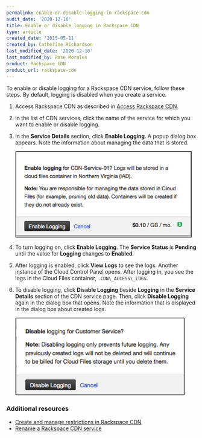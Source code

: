 ```yaml
---
permalink: enable-or-disable-logging-in-rackspace-cdn
audit_date: '2020-12-10'
title: Enable or disable logging in Rackspace CDN
type: article
created_date: '2015-05-11'
created_by: Catherine Richardson
last_modified_date: '2020-12-10'
last_modified_by: Rose Morales
product: Rackspace CDN
product_url: rackspace-cdn
---
```


To enable or disable logging for a Rackspace CDN service, follow these
steps. By default, logging is disabled when you create a service.

1. Access Rackspace CDN as described in [Access Rackspace CDN](https://docs-ospc.rackspace.com/support/how-to/rackspace-cdn/access-rackspace-cdn).

2. In the list of CDN services, click the name of the service for which you want
   to enable or disable logging.

3. In the **Service Details** section, click **Enable Logging**. A popup dialog
   box appears. Note the information about managing the data that is stored.

    <img src="EnableLogging.png" alt="" title="">

4. To turn logging on, click **Enable Logging**. The **Service
   Status** is **Pending** until the value for **Logging** changes to
   **Enabled**.

5. After logging is enabled, click **View Logs** to see the logs. Another
   instance of the Cloud Control Panel opens. After logging in, you see the logs
   in the Cloud Files container, `.CDN\_ACCESS\_LOGS`.

6. To disable logging, click **Disable Logging** beside **Logging** in the
   **Service Details** section of the CDN service page. Then, click **Disable
   Logging** again in the dialog box that opens. Note the information that is
   displayed in the dialog box about created logs.

   <img src="DisableLogging.png" alt="" title="">

### Additional resources

- [Create and manage restrictions in Rackspace CDN](https://docs-ospc.rackspace.com/support/how-to/rackspace-cdn/create-and-manage-restrictions-in-rackspace-cdn)
- [Rename a Rackspace CDN service](https://docs-ospc.rackspace.com/support/how-to/rackspace-cdn/rename-a-rackspace-cdn-service)
